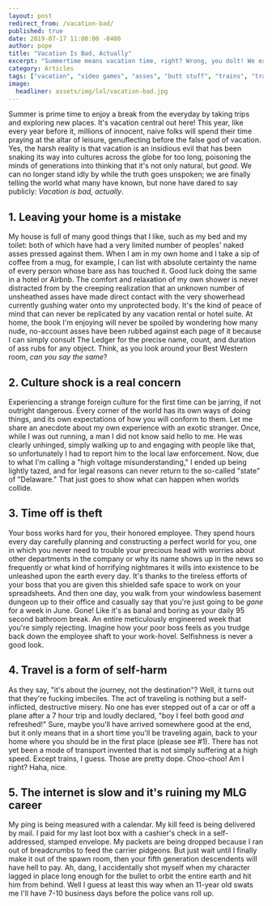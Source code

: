 ```yaml
---
layout: post
redirect_from: /vacation-bad/
published: true
date: 2019-07-17 11:00:00 -0400
author: pope
title: "Vacation Is Bad, Actually"
excerpt: "Summertime means vacation time, right? Wrong, you dolt! We expose the truth about vacations that we all know, deep down inside: they're bad! Thanks to us you won't waste another minute doing anything dumb like relaxing or enjoying yourself."
category: Articles
tags: ["vacation", "video games", "asses", "butt stuff", "trains", "travel", "ass rubs", "The Ledger", "work-hovel", "employment", "lag", "high voltage misunderstanding", "tantric loot box experiences"]
image:
  headliner: assets/img/lol/vacation-bad.jpg
---
```


Summer is prime time to enjoy a break from the everyday by taking trips and exploring new places. It's vacation central out here! This year, like every year before it, millions of innocent, naive folks will spend their time praying at the altar of leisure, genuflecting before the false god of vacation. Yes, the harsh reality is that vacation is an insidious evil that has been snaking its way into cultures across the globe for too long, poisoning the minds of generations into thinking that it's not only natural, but *good*. We can no longer stand idly by while the truth goes unspoken; we are finally telling the world what many have known, but none have dared to say publicly: *Vacation is bad, actually*.


## 1. Leaving your home is a mistake

My house is full of many good things that I like, such as my bed and my toilet: both of which have had a very limited number of peoples' naked asses pressed against them. When I am in my own home and I take a sip of coffee from a mug, for example, I can list with absolute certainty the name of every person whose bare ass has touched it. Good luck doing the same in a hotel or Airbnb. The comfort and relaxation of my own shower is never distracted from by the creeping realization that an unknown number of unsheathed asses have made direct contact with the very showerhead currently gushing water onto my unprotected body. It's the kind of peace of mind that can never be replicated by any vacation rental or hotel suite. At home, the book I'm enjoying will never be spoiled by wondering how many nude, no-account asses have been rubbed against each page of it because I can simply consult The Ledger for the precise name, count, and duration of ass rubs for any object. Think, as you look around your Best Western room, *can you say the same*?

## 2. Culture shock is a real concern

Experiencing a strange foreign culture for the first time can be jarring, if not outright dangerous. Every corner of the world has its own ways of doing things, and its own expectations of how you will conform to them. Let me share an anecdote about my own experience with an exotic stranger. Once, while I was out running, a man I did not know said hello to me. He was clearly unhinged, simply walking up to and engaging with people like that, so unfortunately I had to report him to the local law enforcement. Now, due to what I'm calling a "high voltage misunderstanding," I ended up being lightly tazed, and for legal reasons can never return to the so-called "state" of "Delaware." That just goes to show what can happen when worlds collide.

## 3. Time off is theft

Your boss works hard for you, their honored employee. They spend hours every day carefully planning and constructing a perfect world for you, one in which you never need to trouble your precious head with worries about other departments in the company or why its name shows up in the news so frequently or what kind of horrifying nightmares it wills into existence to be unleashed upon the earth every day. It's thanks to the tireless efforts of your boss that you are given this shielded safe space to work on your spreadsheets. And then one day, you walk from your windowless basement dungeon up to their office and casually say that you're just going to be *gone* for a week in June. Gone! Like it's as banal and boring as your daily 95 second bathroom break. An entire meticulously engineered week that you're simply rejecting. Imagine how your poor boss feels as you trudge back down the employee shaft to your work-hovel. Selfishness is never a good look.

## 4. Travel is a form of self-harm

As they say, "it's about the journey, not the destination"? Well, it turns out that they're fucking imbeciles. The act of traveling is nothing but a self-inflicted, destructive misery. No one has ever stepped out of a car or off a plane after a 7 hour trip and loudly declared, "boy I feel both good *and* refreshed!" Sure, maybe you'll have arrived somewhere good at the end, but it only means that in a short time you'll be traveling again, back to your home where you should be in the first place (please see #1). There has not yet been a mode of transport invented that is not simply suffering at a high speed. Except trains, I guess. Those are pretty dope. Choo-choo! Am I right? Haha, nice.

## 5. The internet is slow and it's ruining my MLG career

My ping is being measured with a calendar. My kill feed is being delivered by mail. I paid for my last loot box with a cashier's check in a self-addressed, stamped envelope. My packets are being dropped because I ran out of breadcrumbs to feed the carrier pidgeons. But just wait until I finally make it out of the spawn room, then your fifth generation descendents will have hell to pay. Ah, dang, I accidentally shot myself when my character lagged in place long enough for the bullet to orbit the entire earth and hit him from behind. Well I guess at least this way when an 11-year old swats me I'll have 7-10 business days before the police vans roll up.
